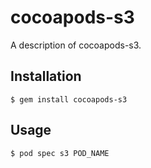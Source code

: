 # cocoapods-s3

A description of cocoapods-s3.

## Installation

    $ gem install cocoapods-s3

## Usage

    $ pod spec s3 POD_NAME
